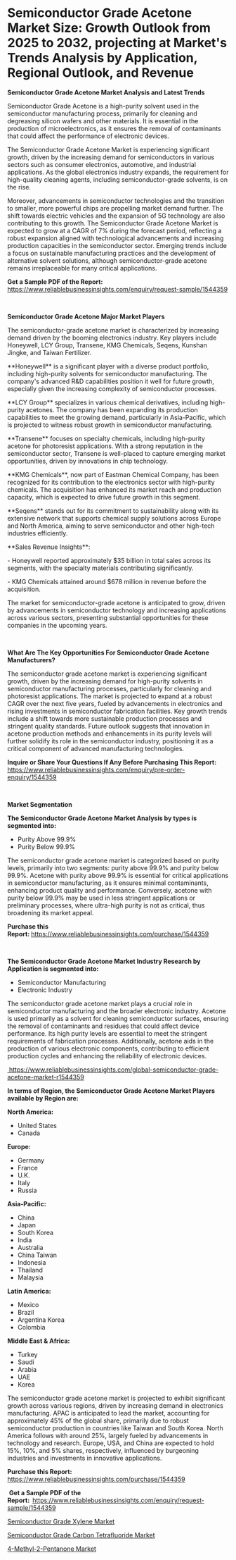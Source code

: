 <p><h1>Semiconductor Grade Acetone Market Size: Growth Outlook from 2025 to 2032, projecting at Market's Trends Analysis by Application, Regional Outlook, and Revenue</h1></p><p><strong>Semiconductor Grade Acetone Market Analysis and Latest Trends</strong></p>
<p><p>Semiconductor Grade Acetone is a high-purity solvent used in the semiconductor manufacturing process, primarily for cleaning and degreasing silicon wafers and other materials. It is essential in the production of microelectronics, as it ensures the removal of contaminants that could affect the performance of electronic devices. </p><p>The Semiconductor Grade Acetone Market is experiencing significant growth, driven by the increasing demand for semiconductors in various sectors such as consumer electronics, automotive, and industrial applications. As the global electronics industry expands, the requirement for high-quality cleaning agents, including semiconductor-grade solvents, is on the rise. </p><p>Moreover, advancements in semiconductor technologies and the transition to smaller, more powerful chips are propelling market demand further. The shift towards electric vehicles and the expansion of 5G technology are also contributing to this growth. The Semiconductor Grade Acetone Market is expected to grow at a CAGR of 7% during the forecast period, reflecting a robust expansion aligned with technological advancements and increasing production capacities in the semiconductor sector. Emerging trends include a focus on sustainable manufacturing practices and the development of alternative solvent solutions, although semiconductor-grade acetone remains irreplaceable for many critical applications.</p></p>
<p><strong>Get a Sample PDF of the Report:&nbsp;</strong> <a href="https://www.reliablebusinessinsights.com/enquiry/request-sample/1544359?utm_campaign=96&utm_medium=2&utm_source=Github&utm_content=ia&utm_term=01022025&utm_id=semiconductor-grade-acetone">https://www.reliablebusinessinsights.com/enquiry/request-sample/1544359</a></p>
<p>&nbsp;</p>
<p><strong>Semiconductor Grade Acetone Major Market Players</strong></p>
<p><p>The semiconductor-grade acetone market is characterized by increasing demand driven by the booming electronics industry. Key players include Honeywell, LCY Group, Transene, KMG Chemicals, Seqens, Kunshan Jingke, and Taiwan Fertilizer.</p><p>**Honeywell** is a significant player with a diverse product portfolio, including high-purity solvents for semiconductor manufacturing. The company's advanced R&D capabilities position it well for future growth, especially given the increasing complexity of semiconductor processes.</p><p>**LCY Group** specializes in various chemical derivatives, including high-purity acetones. The company has been expanding its production capabilities to meet the growing demand, particularly in Asia-Pacific, which is projected to witness robust growth in semiconductor manufacturing.</p><p>**Transene** focuses on specialty chemicals, including high-purity acetone for photoresist applications. With a strong reputation in the semiconductor sector, Transene is well-placed to capture emerging market opportunities, driven by innovations in chip technology.</p><p>**KMG Chemicals**, now part of Eastman Chemical Company, has been recognized for its contribution to the electronics sector with high-purity chemicals. The acquisition has enhanced its market reach and production capacity, which is expected to drive future growth in this segment.</p><p>**Seqens** stands out for its commitment to sustainability along with its extensive network that supports chemical supply solutions across Europe and North America, aiming to serve semiconductor and other high-tech industries efficiently.</p><p>**Sales Revenue Insights**: </p><p>- Honeywell reported approximately $35 billion in total sales across its segments, with the specialty materials contributing significantly.</p><p>- KMG Chemicals attained around $678 million in revenue before the acquisition.</p><p>The market for semiconductor-grade acetone is anticipated to grow, driven by advancements in semiconductor technology and increasing applications across various sectors, presenting substantial opportunities for these companies in the upcoming years.</p></p>
<p>&nbsp;</p>
<p><strong>What Are The Key Opportunities For Semiconductor Grade Acetone Manufacturers?</strong></p>
<p><p>The semiconductor grade acetone market is experiencing significant growth, driven by the increasing demand for high-purity solvents in semiconductor manufacturing processes, particularly for cleaning and photoresist applications. The market is projected to expand at a robust CAGR over the next five years, fueled by advancements in electronics and rising investments in semiconductor fabrication facilities. Key growth trends include a shift towards more sustainable production processes and stringent quality standards. Future outlook suggests that innovation in acetone production methods and enhancements in its purity levels will further solidify its role in the semiconductor industry, positioning it as a critical component of advanced manufacturing technologies.</p></p>
<p><strong>Inquire or Share Your Questions If Any Before Purchasing This Report:</strong> <a href="https://www.reliablebusinessinsights.com/enquiry/pre-order-enquiry/1544359?utm_campaign=96&utm_medium=2&utm_source=Github&utm_content=ia&utm_term=01022025&utm_id=semiconductor-grade-acetone">https://www.reliablebusinessinsights.com/enquiry/pre-order-enquiry/1544359</a></p>
<p>&nbsp;</p>
<p><strong>Market Segmentation</strong></p>
<p><strong>The Semiconductor Grade Acetone Market Analysis by types is segmented into:</strong></p>
<p><ul><li>Purity Above 99.9%</li><li>Purity Below 99.9%</li></ul></p>
<p><p>The semiconductor grade acetone market is categorized based on purity levels, primarily into two segments: purity above 99.9% and purity below 99.9%. Acetone with purity above 99.9% is essential for critical applications in semiconductor manufacturing, as it ensures minimal contaminants, enhancing product quality and performance. Conversely, acetone with purity below 99.9% may be used in less stringent applications or preliminary processes, where ultra-high purity is not as critical, thus broadening its market appeal.</p></p>
<p><strong>Purchase this Report:&nbsp;</strong><a href="https://www.reliablebusinessinsights.com/purchase/1544359?utm_campaign=96&utm_medium=2&utm_source=Github&utm_content=ia&utm_term=01022025&utm_id=semiconductor-grade-acetone">https://www.reliablebusinessinsights.com/purchase/1544359</a></p>
<p>&nbsp;</p>
<p><strong>The Semiconductor Grade Acetone Market Industry Research by Application is segmented into:</strong></p>
<p><ul><li>Semiconductor Manufacturing</li><li>Electronic Industry</li></ul></p>
<p><p>The semiconductor grade acetone market plays a crucial role in semiconductor manufacturing and the broader electronic industry. Acetone is used primarily as a solvent for cleaning semiconductor surfaces, ensuring the removal of contaminants and residues that could affect device performance. Its high purity levels are essential to meet the stringent requirements of fabrication processes. Additionally, acetone aids in the production of various electronic components, contributing to efficient production cycles and enhancing the reliability of electronic devices.</p></p>
<p><a href="https://www.reliablebusinessinsights.com/global-semiconductor-grade-acetone-market-r1544359?utm_campaign=96&utm_medium=2&utm_source=Github&utm_content=ia&utm_term=01022025&utm_id=semiconductor-grade-acetone">&nbsp;https://www.reliablebusinessinsights.com/global-semiconductor-grade-acetone-market-r1544359</a></p>
<p><strong>In terms of Region, the Semiconductor Grade Acetone Market Players available by Region are:</strong></p>
<p>
    <p> <strong> North America: </strong>
        <ul>
            <li>United States</li>
            <li>Canada</li>
        </ul>
        </p> 
    <p> <strong> Europe: </strong>
        <ul>
            <li>Germany</li>
            <li>France</li>
            <li>U.K.</li>
            <li>Italy</li>
            <li>Russia</li>
        </ul>
        </p> 
    <p> <strong> Asia-Pacific: </strong>
        <ul>
            <li>China</li>
            <li>Japan</li>
            <li>South Korea</li>
            <li>India</li>
            <li>Australia</li>
            <li>China Taiwan</li>
            <li>Indonesia</li>
            <li>Thailand</li>
            <li>Malaysia</li>
        </ul>
        </p> 
    <p> <strong> Latin America: </strong>
        <ul>
            <li>Mexico</li>
            <li>Brazil</li>
            <li>Argentina Korea</li>
            <li>Colombia</li>
        </ul>
        </p> 
    <p> <strong> Middle East & Africa: </strong>
        <ul>
            <li>Turkey</li>
            <li>Saudi</li>
            <li>Arabia</li>
            <li>UAE</li>
            <li>Korea</li>
        </ul>
    </p>
    </p>
<p><p>The semiconductor grade acetone market is projected to exhibit significant growth across various regions, driven by increasing demand in electronics manufacturing. APAC is anticipated to lead the market, accounting for approximately 45% of the global share, primarily due to robust semiconductor production in countries like Taiwan and South Korea. North America follows with around 25%, largely fueled by advancements in technology and research. Europe, USA, and China are expected to hold 15%, 10%, and 5% shares, respectively, influenced by burgeoning industries and investments in innovative applications.</p></p>
<p><strong>Purchase this Report: </strong><a href="https://www.reliablebusinessinsights.com/purchase/1544359?utm_campaign=96&utm_medium=2&utm_source=Github&utm_content=ia&utm_term=01022025&utm_id=semiconductor-grade-acetone">https://www.reliablebusinessinsights.com/purchase/1544359</a></p>
<p>&nbsp;<strong>Get a Sample PDF of the Report:&nbsp;&nbsp;</strong><a href="https://www.reliablebusinessinsights.com/enquiry/request-sample/1544359?utm_campaign=96&utm_medium=2&utm_source=Github&utm_content=ia&utm_term=01022025&utm_id=semiconductor-grade-acetone">https://www.reliablebusinessinsights.com/enquiry/request-sample/1544359</a></p>
<p><strong></strong></p>
<p><p><a href="https://github.com/scaseiargas/Market-Research-Report-List-1/blob/main/semiconductor-grade-xylene-market.md?utm_campaign=96&utm_medium=2&utm_source=Github&utm_content=ia&utm_term=01022025&utm_id=semiconductor-grade-acetone">Semiconductor Grade Xylene Market</a></p><p><a href="https://github.com/namaqbagels64/Market-Research-Report-List-1/blob/main/semiconductor-grade-carbon-tetrafluoride-market.md?utm_campaign=96&utm_medium=2&utm_source=Github&utm_content=ia&utm_term=01022025&utm_id=semiconductor-grade-acetone">Semiconductor Grade Carbon Tetrafluoride Market</a></p><p><a href="https://github.com/ngozudapshi/Market-Research-Report-List-1/blob/main/4-methyl-2-pentanone-market.md?utm_campaign=96&utm_medium=2&utm_source=Github&utm_content=ia&utm_term=01022025&utm_id=semiconductor-grade-acetone">4-Methyl-2-Pentanone Market</a></p></p>